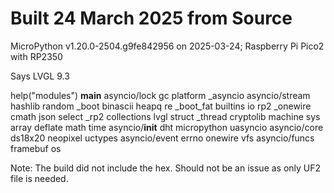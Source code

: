 # Built 24 March 2025 from Source

MicroPython v1.20.0-2504.g9fe842956 on 2025-03-24; Raspberry Pi Pico2 with RP2350

Says LVGL 9.3

help("modules")
__main__          asyncio/lock      gc                platform
_asyncio          asyncio/stream    hashlib           random
_boot             binascii          heapq             re
_boot_fat         builtins          io                rp2
_onewire          cmath             json              select
_rp2              collections       lvgl              struct
_thread           cryptolib         machine           sys
array             deflate           math              time
asyncio/__init__  dht               micropython       uasyncio
asyncio/core      ds18x20           neopixel          uctypes
asyncio/event     errno             onewire           vfs
asyncio/funcs     framebuf          os


Note: The build did not include the hex.  Should not be an issue as only UF2 file is needed.

